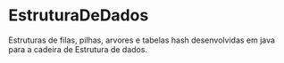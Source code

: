 # EstruturaDeDados

Estruturas de filas, pilhas, arvores e tabelas hash desenvolvidas em java para a cadeira de Estrutura de dados.
